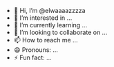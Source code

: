 - 👋 Hi, I’m @elwaaaazzzza
- 👀 I’m interested in ...
- 🌱 I’m currently learning ...
- 💞️ I’m looking to collaborate on ...
- 📫 How to reach me ...
- 😄 Pronouns: ...
- ⚡ Fun fact: ...

<!---
elwaaaazzzza/elwaaaazzzza is a ✨ special ✨ repository because its `README.md` (this file) appears on your GitHub profile.
You can click the Preview link to take a look at your changes.
--->
